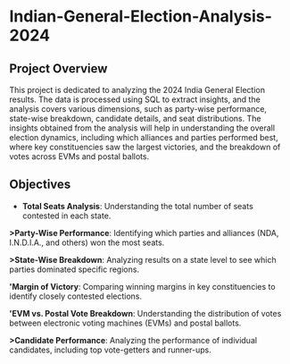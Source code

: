 # Indian-General-Election-Analysis-2024

## Project Overview

This project is dedicated to analyzing the 2024 India General Election results. The data is processed using SQL to extract insights, and the analysis covers various dimensions, such as party-wise performance, state-wise breakdown, candidate details, and seat distributions. The insights obtained from the analysis will help in understanding the overall election dynamics, including which alliances and parties performed best, where key constituencies saw the largest victories, and the breakdown of votes across EVMs and postal ballots.

## Objectives

* **Total Seats Analysis**: Understanding the total number of seats contested in each state.

**>Party-Wise Performance**: Identifying which parties and alliances (NDA, I.N.D.I.A., and others) won the most seats.

**>State-Wise Breakdown**: Analyzing results on a state level to see which parties dominated specific regions.

**'Margin of Victory**: Comparing winning margins in key constituencies to identify closely contested elections.

**'EVM vs. Postal Vote Breakdown**: Understanding the distribution of votes between electronic voting machines (EVMs) and postal ballots.

**>Candidate Performance**: Analyzing the performance of individual candidates, including top vote-getters and runner-ups.
